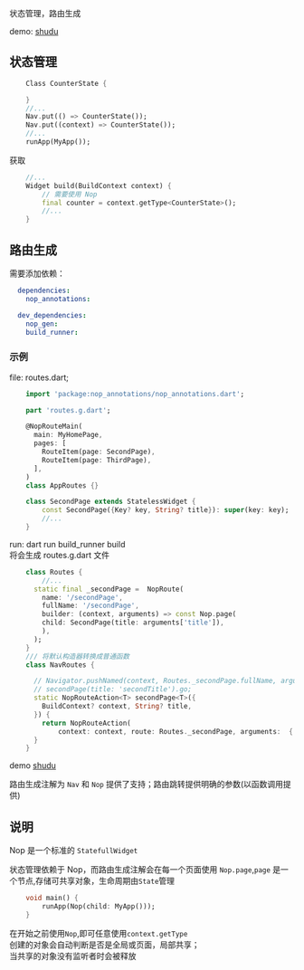 状态管理，路由生成

demo: [shudu](https://github.com/sersr/shudu)

## 状态管理


```dart
    Class CounterState {

    }
    //...
    Nav.put(() => CounterState());
    Nav.put((context) => CounterState());
    //...
    runApp(MyApp());
```
获取
```dart
    //...
    Widget build(BuildContext context) {
        // 需要使用 Nop
        final counter = context.getType<CounterState>();
        //...
    }
```
## 路由生成
需要添加依赖：
```yaml
  dependencies:
    nop_annotations:

  dev_dependencies:
    nop_gen:
    build_runner:
```

### 示例

file: routes.dart;
```dart
    import 'package:nop_annotations/nop_annotations.dart';

    part 'routes.g.dart';

    @NopRouteMain(
      main: MyHomePage,
      pages: [
        RouteItem(page: SecondPage),
        RouteItem(page: ThirdPage),
      ],
    )
    class AppRoutes {}

    class SecondPage extends StatelessWidget {
        const SecondPage({Key? key, String? title}): super(key: key);
        //...
    }

```
run: dart run build_runner build  
将会生成 routes.g.dart 文件  
```dart
    class Routes {
        //...
      static final _secondPage =  NopRoute(
        name: '/secondPage',
        fullName: '/secondPage',
        builder: (context, arguments) => const Nop.page(
        child: SecondPage(title: arguments['title']),
        ),
      );
    }
    /// 将默认构造器转换成普通函数
    class NavRoutes {

      // Navigator.pushNamed(context, Routes._secondPage.fullName, arguments: {'title': 'secondTitle'});
      // secondPage(title: 'secondTitle').go;
      static NopRouteAction<T> secondPage<T>({
        BuildContext? context, String? title,
      }) {
        return NopRouteAction(
            context: context, route: Routes._secondPage, arguments:  {'title': title});
      }
    }
```
demo [shudu](https://github.com/sersr/shudu/blob/master/lib/routes/routes.dart)

路由生成注解为 `Nav` 和 `Nop` 提供了支持；路由跳转提供明确的参数(以函数调用提供)

## 说明
Nop 是一个标准的 `StatefullWidget`

状态管理依赖于 Nop，而路由生成注解会在每一个页面使用 `Nop.page`,`page` 是一个节点,存储可共享对象，生命周期由`State`管理

```dart
    void main() {
        runApp(Nop(child: MyApp()));
    }
```
在开始之前使用`Nop`,即可任意使用`context.getType`  
创建的对象会自动判断是否是全局或页面，局部共享；  
当共享的对象没有监听者时会被释放